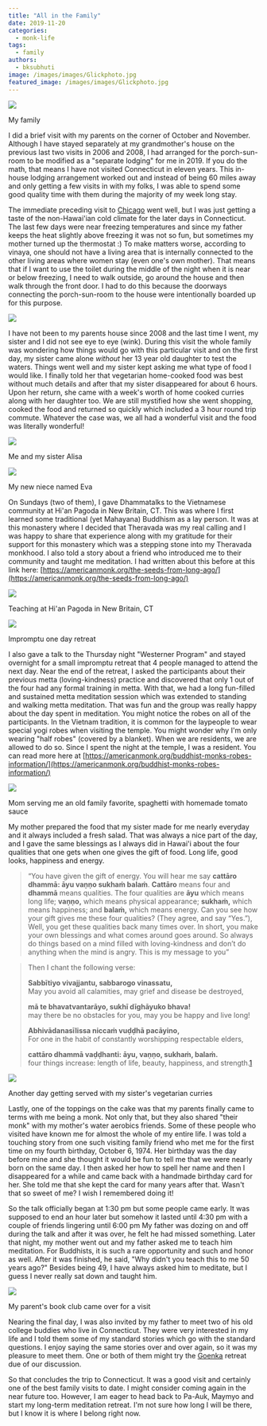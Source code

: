```yaml
---
title: "All in the Family"
date: 2019-11-20
categories: 
  - monk-life
tags: 
  - family
authors: 
  - bksubhuti
image: /images/images/Glickphoto.jpg
featured_image: /images/images/Glickphoto.jpg
---
```


![](/images/Glickphoto.jpg)

My family

I did a brief visit with my parents on the corner of October and November. Although I have stayed separately at my grandmother's house on the previous last two visits in 2006 and 2008, I had arranged for the porch-sun-room to be modified as a "separate lodging" for me in 2019. If you do the math, that means I have not visited Connecticut in eleven years. This in-house lodging arrangement worked out and instead of being 60 miles away and only getting a few visits in with my folks, I was able to spend some good quality time with them during the majority of my week long stay.

The immediate preceding visit to [Chicago](https://americanmonk.org/chicago-lao-monastery/) went well, but I was just getting a taste of the non-Hawai'ian cold climate for the later days in Connecticut. The last few days were near freezing temperatures and since my father keeps the heat slightly above freezing it was not so fun, but sometimes my mother turned up the thermostat :) To make matters worse, according to vinaya, one should not have a living area that is internally connected to the other living areas where women stay (even one's own mother). That means that if I want to use the toilet during the middle of the night when it is near or below freezing, I need to walk outside, go around the house and then walk through the front door. I had to do this because the doorways connecting the porch-sun-room to the house were intentionally boarded up for this purpose.

![](/images/porchpic2-e1574243008764-1024x407.jpg)

I have not been to my parents house since 2008 and the last time I went, my sister and I did not see eye to eye (wink). During this visit the whole family was wondering how things would go with this particular visit and on the first day, my sister came alone _without_ her 13 year old daughter to test the waters. Things went well and my sister kept asking me what type of food I would like. I finally told her that vegetarian home-cooked food was best without much details and after that my sister disappeared for about 6 hours. Upon her return, she came with a week's worth of home cooked curries along with her daughter too. We are still mystified how she went shopping, cooked the food and returned so quickly which included a 3 hour round trip commute. Whatever the case was, we all had a wonderful visit and the food was literally wonderful!

![](/images/mewithsis.jpg)

Me and my sister Alisa

![](/images/mewitheve.jpg)

My new niece named Eva

On Sundays (two of them), I gave Dhammatalks to the Vietnamese community at Hi'an Pagoda in New Britain, CT. This was where I first learned some traditional (yet Mahayana) Buddhism as a lay person. It was at this monastery where I decided that Theravada was my real calling and I was happy to share that experience along with my gratitude for their support for this monastery which was a stepping stone into my Theravada monkhood. I also told a story about a friend who introduced me to their community and taught me meditation. I had written about this before at this link here: [https://americanmonk.org/the-seeds-from-long-ago/](https://americanmonk.org/the-seeds-from-long-ago/)

![](/images/vietnam1-1024x768.jpg)

Teaching at Hi'an Pagoda in New Britain, CT

![](/images/retreatgroup4-1024x768.jpg)

Impromptu one day retreat

I also gave a talk to the Thursday night "Westerner Program" and stayed overnight for a small impromptu retreat that 4 people managed to attend the next day. Near the end of the retreat, I asked the participants about their previous metta (loving-kindness) practice and discovered that only 1 out of the four had any formal training in metta. With that, we had a long fun-filled and sustained metta meditation session which was extended to standing and walking metta meditation. That was fun and the group was really happy about the day spent in meditation. You might notice the robes on all of the participants. In the Vietnam tradition, it is common for the laypeople to wear special yogi robes when visiting the temple. You might wonder why I'm only wearing "half robes" (covered by a blanket). When we are residents, we are allowed to do so. Since I spent the night at the temple, I was a resident. You can read more here at [https://americanmonk.org/buddhist-monks-robes-information/](https://americanmonk.org/buddhist-monks-robes-information/)

![](/images/momfood2.jpg)

Mom serving me an old family favorite, spaghetti with homemade tomato sauce

My mother prepared the food that my sister made for me nearly everyday and it always included a fresh salad. That was always a nice part of the day, and I gave the same blessings as I always did in Hawai'i about the four qualities that one gets when one gives the gift of food. Long life, good looks, happiness and energy.

> “You have given the gift of energy. You will hear me say **cattāro dhammā: āyu vaṇṇo sukhaṁ balaṁ**. **Cattāro** means four and **dhammā** means qualities. The four qualities are **āyu** which means long life; **vaṇṇo,** which means physical appearance; **sukhaṁ,** which means happiness; and **balaṁ,** which means energy. Can you see how your gift gives me these four qualities? (They agree, and say “Yes.”), Well, you get these qualities back many times over. In short, you make your own blessings and what comes around goes around. So always do things based on a mind filled with loving-kindness and don’t do anything when the mind is angry. This is my message to you”

> Then I chant the following verse:
> 
> **Sabbītiyo vivajjantu, sabbarogo vinassatu,**  
> May you avoid all calamities, may grief and disease be destroyed,
> 
> **mā te bhavatvantarāyo, sukhī dīghāyuko bhava!**  
> may there be no obstacles for you, may you be happy and live long!
> 
> **Abhivādanasīlissa niccaṁ vuḍḍhā pacāyino,**  
> For one in the habit of constantly worshipping respectable elders,
> 
> **cattāro dhammā vaḍḍhanti: āyu, vaṇṇo, sukhaṁ, balaṁ.**  
> four things increase: length of life, beauty, happiness, and strength.[1](https://americanmonk.org/18th-anniversary-and-update/#easy-footnote-bottom-1-1746)  

![](/images/momgivingfood.jpg)

Another day getting served with my sister's vegetarian curries

Lastly, one of the toppings on the cake was that my parents finally came to terms with me being a monk. Not only that, but they also shared "their monk" with my mother's water aerobics friends. Some of these people who visited have known me for almost the whole of my entire life. I was told a touching story from one such visiting family friend who met me for the first time on my fourth birthday, October 6, 1974. Her birthday was the day before mine and she thought it would be fun to tell me that we were nearly born on the same day. I then asked her how to spell her name and then I disappeared for a while and came back with a handmade birthday card for her. She told me that she kept the card for many years after that. Wasn't that so sweet of me? I wish I remembered doing it!

So the talk officially began at 1:30 pm but some people came early. It was supposed to end an hour later but somehow it lasted until 4:30 pm with a couple of friends lingering until 6:00 pm My father was dozing on and off during the talk and after it was over, he felt he had missed something. Later that night, my mother went out and my father asked me to teach him meditation. For Buddhists, it is such a rare opportunity and such and honor as well. After it was finished, he said, "Why didn't you teach this to me 50 years ago?" Besides being 49, I have always asked him to meditate, but I guess I never really sat down and taught him.

![](/images/dhamma@glicks.jpg)

My parent's book club came over for a visit

Nearing the final day, I was also invited by my father to meet two of his old college buddies who live in Connecticut. They were very interested in my life and I told them some of my standard stories which go with the standard questions. I enjoy saying the same stories over and over again, so it was my pleasure to meet them. One or both of them might try the [Goenka](https://dhamma.org) retreat due of our discussion.

So that concludes the trip to Connecticut. It was a good visit and certainly one of the best family visits to date. I might consider coming again in the near future too. However, I am eager to head back to Pa-Auk, Maymyo and start my long-term meditation retreat. I'm not sure how long I will be there, but I know it is where I belong right now.